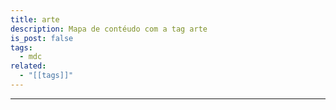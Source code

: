 ```yaml
---
title: arte
description: Mapa de contéudo com a tag arte
is_post: false
tags:
  - mdc
related:
  - "[[tags]]"
---
```

----
